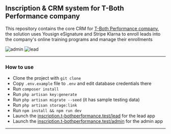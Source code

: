 ## Inscription & CRM system for T-Both Performance company

This repository contains the core CRM for [T-Both Performance company](https://t-bothperformance.com/), the solution uses Yousign eSignature and Stripe Klarna to enroll leads into the company's online training programs and manage their enrollments

![admin](https://lh3.googleusercontent.com/pw/ABLVV84c4Bax_jz1JKflU2Ye2Q-JLj9LWYDHVvSUnN4GD_txBcXa7H534DyrcTfsLYZXucM9PGROnYtVuuhjmfP_aKOgjNK5wubiTso4BJemMhEWAN4hytKXgHRNMoGj8EdRrqxqxyiqARNdPeF4WSOsOxKcQziUvHa90Up6arDFTPPTziblPOTpbknXZsEurtyW-d9KUdPP7NG668A2cOU484qEO8WKD09wYPQshJ_PdjjvWNSVbeZv8n44KOFjdmBeJ6-8L1ETVD3e_WXD8sXBSRaTDkdSZoIslsXZwYOa95ytBwYsbZJuPZpbGpvB6CAH8bDonBJrQg7S28Feyk9IPa9kcDnE5sqvHiZXjl1DtQuVmJTsXypAsZPvvZ8jcWLjFmrcK8uPjwtX7M33I3pXJWJqMauC09M7b-UQG1fBl4Hgw7taag5W_Ej_HpKXVBCUZgAielYGxhKNKwrNbR7d3L69nI9omWxuKWBRpwiIP09F5YpuPPB0nsTtAAd-w59C540nqvYtXWkwNDsUa9potUdjeEgxyHO_g0y3UQ5gbrC5WEeGJdH6Wsx2iRHsZTUH03Ni7dQyvb2k4hoGx0yl7splW-adO4OGJTfA_uU6H74lOX20FIMGae2vQw6gMn9lbJm-M-kSjzQi_i2srAb6-EmlqyY4ret_COC4YvXwQuRnjOO5BBAtONtO3APiW8_nnpbiEJlE6rDIauKWeMYUDXhVj3EXuRorax5_bcxmZyyeUXIWtVDik3O3pDZWbAvJfumGPrYK65UXPdMQiON-HOxOilyFvW2tVfwYZWkO6gTWeSf8xRxnUaHlMwVrQW0iaQSEYmwYzvP0q-HyF-l_vA3RtXT8LhLLh-0M2QIErn5e0gNX7qZ10pyg_BCgbegJMkZjQ7rEE2MhsyPZugDvZ6XfgnhuVdNg49Cp9OX7p3q5QZRYWeH_Ec7MY_YkVFunzMkACrFuLeQnCrEIB1A0I5vssW0QVINOuPtkIUu8R0fpgfdRUQR335OfBYI2ZzmQR4DUzbq0lMjDuro829IxTHYBufYh9ys0yc7dybZ1_g=w1163-h573-no?authuser=0)
![lead](https://lh3.googleusercontent.com/pw/ABLVV843VINfRqJSzOeDtnzhyxUsV-LKajd86x7zlPTrH7NZsJtu5lbwwaJD_noD0gAIfmBXvTbJ3YPzBquXRA8V5bDmWSuqD0jqy_npZ-90ttRCYGElnz8QRK4KYfBAjq4HKryPq6JcoGcBKY571Sf-0ybG=w2168-h1640-s-no-gm?authuser=0)


-----

### How to use

- Clone the project with `git clone`
- Copy `.env.example` file to `.env` and edit database credentials there
- Run `composer install`
- Run `php artisan key:generate`
- Run `php artisan migrate --seed` (it has sample testing data)
- Run `php artisan storage:link`
- Run `npm install && npm run dev`
- Launch the [inscription.t-bothperformance.test/lead](inscription.t-bothperformance.test/lead) for the lead app
- Launch the [inscription.t-bothperformance.test/admin](inscription.t-bothperformance.test/admin) for the admin app


---

